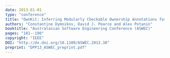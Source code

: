 ```yaml
---
date: 2013-01-01
type: "conference"
title: "OwnKit: Inferring Modularly Checkable Ownership Annotations for Java"
authors: "Constantine Dymnikov, David J. Pearce and Alex Potanin"
booktitle: "Australasian Software Engineering Conference (ASWEC)"
pages: "181--190"
copyright: "IEEE"
DOI: "http://dx.doi.org/10.1109/ASWEC.2013.30"
preprint: "DPP13_ASWEC_preprint.pdf"
---
```


